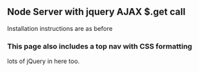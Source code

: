 ## Node Server with jquery AJAX $.get call
Installation instructions are as before

### This page also includes a top nav with CSS formatting
lots of jQuery in here too.